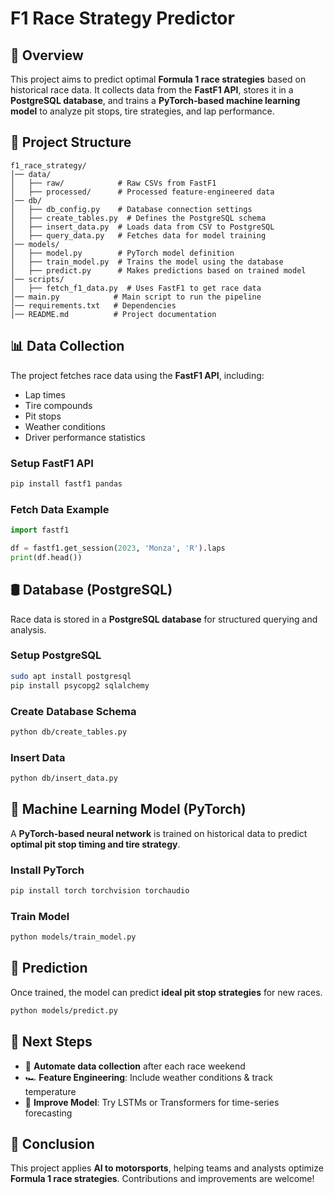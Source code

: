 # F1 Race Strategy Predictor

## 🚀 Overview
This project aims to predict optimal **Formula 1 race strategies** based on historical race data. It collects data from the **FastF1 API**, stores it in a **PostgreSQL database**, and trains a **PyTorch-based machine learning model** to analyze pit stops, tire strategies, and lap performance.

## 📁 Project Structure
```
f1_race_strategy/
│── data/
│   ├── raw/            # Raw CSVs from FastF1
│   ├── processed/      # Processed feature-engineered data
│── db/
│   ├── db_config.py    # Database connection settings
│   ├── create_tables.py  # Defines the PostgreSQL schema
│   ├── insert_data.py  # Loads data from CSV to PostgreSQL
│   ├── query_data.py   # Fetches data for model training
│── models/
│   ├── model.py        # PyTorch model definition
│   ├── train_model.py  # Trains the model using the database
│   ├── predict.py      # Makes predictions based on trained model
│── scripts/
│   ├── fetch_f1_data.py  # Uses FastF1 to get race data
│── main.py            # Main script to run the pipeline
│── requirements.txt   # Dependencies
│── README.md          # Project documentation
```

## 📊 Data Collection
The project fetches race data using the **FastF1 API**, including:
- Lap times
- Tire compounds
- Pit stops
- Weather conditions
- Driver performance statistics

### Setup FastF1 API
```bash
pip install fastf1 pandas
```
### Fetch Data Example
```python
import fastf1

df = fastf1.get_session(2023, 'Monza', 'R').laps
print(df.head())
```

## 🛢️ Database (PostgreSQL)
Race data is stored in a **PostgreSQL database** for structured querying and analysis.

### Setup PostgreSQL
```bash
sudo apt install postgresql
pip install psycopg2 sqlalchemy
```
### Create Database Schema
```bash
python db/create_tables.py
```
### Insert Data
```bash
python db/insert_data.py
```

## 🤖 Machine Learning Model (PyTorch)
A **PyTorch-based neural network** is trained on historical data to predict **optimal pit stop timing and tire strategy**.

### Install PyTorch
```bash
pip install torch torchvision torchaudio
```
### Train Model
```bash
python models/train_model.py
```

## 🎯 Prediction
Once trained, the model can predict **ideal pit stop strategies** for new races.
```bash
python models/predict.py
```

## 📌 Next Steps
- 🔄 **Automate data collection** after each race weekend
- 🏎️ **Feature Engineering**: Include weather conditions & track temperature
- 🧠 **Improve Model**: Try LSTMs or Transformers for time-series forecasting

## 🏁 Conclusion
This project applies **AI to motorsports**, helping teams and analysts optimize **Formula 1 race strategies**. Contributions and improvements are welcome!
